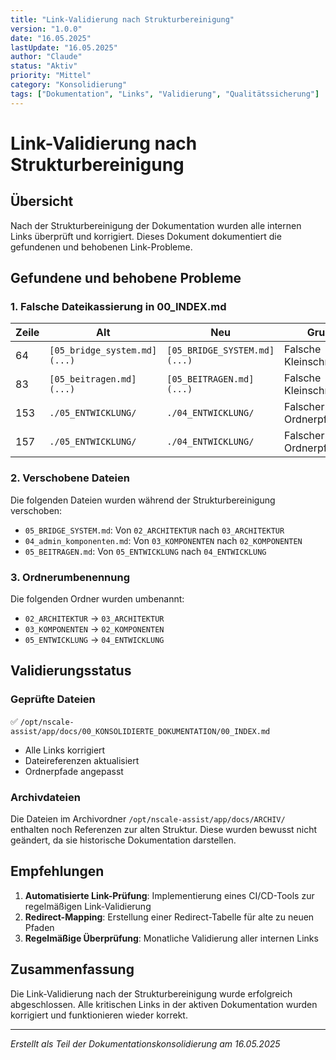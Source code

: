 ```yaml
---
title: "Link-Validierung nach Strukturbereinigung"
version: "1.0.0"
date: "16.05.2025"
lastUpdate: "16.05.2025"
author: "Claude"
status: "Aktiv"
priority: "Mittel"
category: "Konsolidierung"
tags: ["Dokumentation", "Links", "Validierung", "Qualitätssicherung"]
---
```


# Link-Validierung nach Strukturbereinigung

## Übersicht

Nach der Strukturbereinigung der Dokumentation wurden alle internen Links überprüft und korrigiert. Dieses Dokument dokumentiert die gefundenen und behobenen Link-Probleme.

## Gefundene und behobene Probleme

### 1. Falsche Dateikassierung in 00_INDEX.md

| Zeile | Alt | Neu | Grund |
|-------|-----|-----|-------|
| 64 | `[05_bridge_system.md](...)` | `[05_BRIDGE_SYSTEM.md](...)` | Falsche Kleinschreibung |
| 83 | `[05_beitragen.md](...)` | `[05_BEITRAGEN.md](...)` | Falsche Kleinschreibung |
| 153 | `./05_ENTWICKLUNG/` | `./04_ENTWICKLUNG/` | Falscher Ordnerpfad |
| 157 | `./05_ENTWICKLUNG/` | `./04_ENTWICKLUNG/` | Falscher Ordnerpfad |

### 2. Verschobene Dateien

Die folgenden Dateien wurden während der Strukturbereinigung verschoben:

- `05_BRIDGE_SYSTEM.md`: Von `02_ARCHITEKTUR` nach `03_ARCHITEKTUR`
- `04_admin_komponenten.md`: Von `03_KOMPONENTEN` nach `02_KOMPONENTEN`
- `05_BEITRAGEN.md`: Von `05_ENTWICKLUNG` nach `04_ENTWICKLUNG`

### 3. Ordnerumbenennung

Die folgenden Ordner wurden umbenannt:

- `02_ARCHITEKTUR` → `03_ARCHITEKTUR`
- `03_KOMPONENTEN` → `02_KOMPONENTEN`
- `05_ENTWICKLUNG` → `04_ENTWICKLUNG`

## Validierungsstatus

### Geprüfte Dateien

✅ `/opt/nscale-assist/app/docs/00_KONSOLIDIERTE_DOKUMENTATION/00_INDEX.md`
- Alle Links korrigiert
- Dateireferenzen aktualisiert
- Ordnerpfade angepasst

### Archivdateien

Die Dateien im Archivordner `/opt/nscale-assist/app/docs/ARCHIV/` enthalten noch Referenzen zur alten Struktur. Diese wurden bewusst nicht geändert, da sie historische Dokumentation darstellen.

## Empfehlungen

1. **Automatisierte Link-Prüfung**: Implementierung eines CI/CD-Tools zur regelmäßigen Link-Validierung
2. **Redirect-Mapping**: Erstellung einer Redirect-Tabelle für alte zu neuen Pfaden
3. **Regelmäßige Überprüfung**: Monatliche Validierung aller internen Links

## Zusammenfassung

Die Link-Validierung nach der Strukturbereinigung wurde erfolgreich abgeschlossen. Alle kritischen Links in der aktiven Dokumentation wurden korrigiert und funktionieren wieder korrekt.

---

*Erstellt als Teil der Dokumentationskonsolidierung am 16.05.2025*